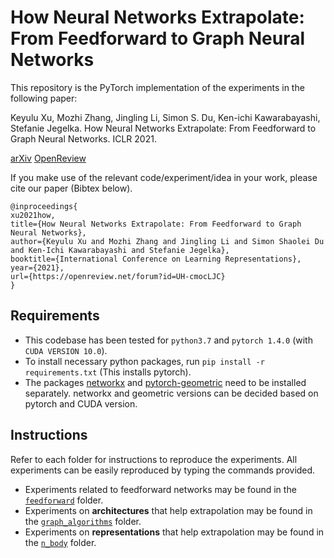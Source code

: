 # How Neural Networks Extrapolate: From Feedforward to Graph Neural Networks

This repository is the PyTorch implementation of the experiments in the following paper: 

Keyulu Xu, Mozhi Zhang, Jingling Li, Simon S. Du, Ken-ichi Kawarabayashi, Stefanie Jegelka. How Neural Networks Extrapolate: From Feedforward to Graph Neural Networks. ICLR 2021. 

[arXiv](https://arxiv.org/abs/2009.11848) [OpenReview](https://openreview.net/forum?id=UH-cmocLJC) 

If you make use of the relevant code/experiment/idea in your work, please cite our paper (Bibtex below).
```
@inproceedings{
xu2021how,
title={How Neural Networks Extrapolate: From Feedforward to Graph Neural Networks},
author={Keyulu Xu and Mozhi Zhang and Jingling Li and Simon Shaolei Du and Ken-Ichi Kawarabayashi and Stefanie Jegelka},
booktitle={International Conference on Learning Representations},
year={2021},
url={https://openreview.net/forum?id=UH-cmocLJC}
}
```


## Requirements
- This codebase has been tested for `python3.7` and `pytorch 1.4.0` (with `CUDA VERSION 10.0`).
- To install necessary python packages, run `pip install -r requirements.txt` (This installs pytorch).
- The packages [networkx](https://networkx.org/documentation/stable/install.html) and [pytorch-geometric](https://pytorch-geometric.readthedocs.io/en/latest/notes/installation.html) need to be installed separately. networkx and geometric versions can be decided based on pytorch and CUDA version.

## Instructions
Refer to each folder for instructions to reproduce the experiments. All experiments can be easily reproduced by typing the commands provided.
- Experiments related to feedforward networks may be found in the [`feedforward`](./feedforward) folder.
- Experiments on **architectures** that help extrapolation may be found in the [`graph_algorithms`](./graph_algorithms) folder.
- Experiments on **representations** that help extrapolation may be found in the [`n_body`](./n_body) folder.
